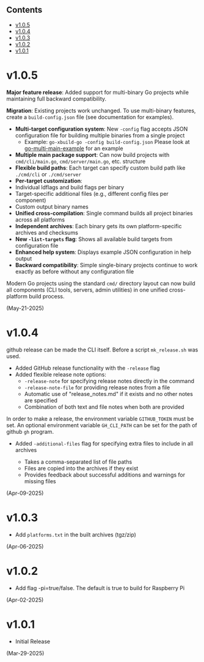 ## Contents

- [v1.0.5](#v105)
- [v1.0.4](#v104)
- [v1.0.3](#v103)
- [v1.0.2](#v102)
- [v1.0.1](#v101)

# v1.0.5
**Major feature release**: Added support for multi-binary Go projects while maintaining full backward compatibility.

**Migration**: Existing projects work unchanged. To use multi-binary features, create a `build-config.json` file (see documentation for examples).
- **Multi-target configuration system**: New `-config` flag accepts JSON configuration file for building multiple binaries from a single project
  - Example: `go-xbuild-go -config build-config.json`
Please look at
[go-multi-main-example](https://github.com/muquit/go-multi-main-example) for
an example
- **Multiple main package support**: Can now build projects with `cmd/cli/main.go`, `cmd/server/main.go`, etc. structure
- **Flexible build paths**: Each target can specify custom build path like `./cmd/cli` or `./cmd/server`
- **Per-target customization**:
 - Individual ldflags and build flags per binary
 - Target-specific additional files (e.g., different config files per component)
 - Custom output binary names
- **Unified cross-compilation**: Single command builds all project binaries across all platforms
- **Independent archives**: Each binary gets its own platform-specific archives and checksums
- **New `-list-targets` flag**: Shows all available build targets from configuration file
- **Enhanced help system**: Displays example JSON configuration in help output
- **Backward compatibility**: Simple single-binary projects continue to work exactly as before without any configuration file

Modern Go projects using the standard `cmd/` directory layout can now build all components (CLI tools, servers, admin utilities) in one unified cross-platform build process.

(May-21-2025)

# v1.0.4
github release can be made the CLI itself. Before a script `mk_release.sh` was used.
- Added GitHub release functionality with the `-release` flag
- Added flexible release note options:
  - `-release-note` for specifying release notes directly in the command
  - `-release-note-file` for providing release notes from a file
  - Automatic use of "release_notes.md" if it exists and no other notes are specified
  - Combination of both text and file notes when both are provided

In order to make a release, the environment variable `GITHUB_TOKEN` must be
set. An optional environment variable `GH_CLI_PATH` can be set for the path
of github `gh` program.

- Added `-additional-files` flag for specifying extra files to include in all archives

  - Takes a comma-separated list of file paths
  - Files are copied into the archives if they exist
  - Provides feedback about successful additions and warnings for missing files

(Apr-09-2025)

# v1.0.3

- Add `platforms.txt` in the built archives (tgz/zip)

(Apr-06-2025)

# v1.0.2

- Add flag -pi=true/false. The default is true to build for Raspberry Pi

(Apr-02-2025)

# v1.0.1

- Initial Release

(Mar-29-2025)
